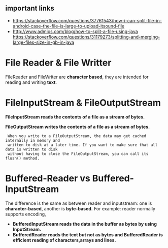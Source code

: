 ## important links


- https://stackoverflow.com/questions/37761543/how-i-can-split-file-in-android-case-the-file-is-large-to-upload-itsound-file
- http://www.admios.com/blog/how-to-split-a-file-using-java
https://stackoverflow.com/questions/31179273/splitting-and-merging-large-files-size-in-gb-in-java


# File Reader & File Writter

FileReader and FileWriter are **character based**, they are intended for reading and writing **text**.


# FileInputStream & FileOutputStream

**FileInputStream reads the contents of a file as a stream of bytes.**

**FileOutputStream writes the contents of a file as a stream of bytes.**

     When you write to a FileOutputStream, the data may get cached internally in memory and 
     written to disk at a later time. If you want to make sure that all data is written to disk 
     without having to close the FileOutputStream, you can call its flush() method.

# Buffered-Reader vs Buffered-InputStream

 The difference is the same as between reader and inputstream: one is **character-based**, another is **byte-based.**
 For example: reader normally supports encoding, 
 
 - **BufferedInputStream reads the data in the buffer as bytes by using InputStream.**
 - **BufferedReader reads the text but not as bytes and BufferedReader is efficient reading of characters,arrays and lines.** 